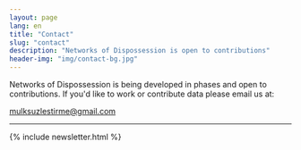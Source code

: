 ```yaml
---
layout: page
lang: en
title: "Contact"
slug: "contact"
description: "Networks of Dispossession is open to contributions"
header-img: "img/contact-bg.jpg"
---
```



Networks of Dispossession is being developed in phases and open to contributions. If you'd like to work or contribute data please email us at:

<a href="mailto:mulksuzlestirme@gmail.com">mulksuzlestirme@gmail.com</a>

<hr>

{% include newsletter.html %}

